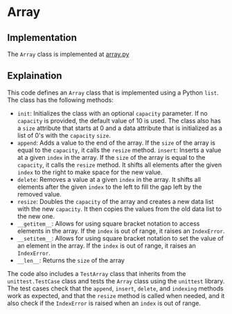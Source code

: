 # Array

## Implementation

The `Array` class is implemented at [array.py](../../data_structures/array.py)

## Explaination

This code defines an `Array` class that is implemented using a Python `list`. The class has the following methods:

- `init`: Initializes the class with an optional `capacity` parameter. If no `capacity` is provided, the default value of 10 is used. The class also has a `size` attribute that starts at 0 and a data attribute that is initialized as a list of 0's with the `capacity` `size`.
- `append`: Adds a value to the end of the array. If the `size` of the array is equal to the `capacity`, it calls the `resize` method.
`insert`: Inserts a value at a given `index` in the array. If the `size` of the array is equal to the `capacity`, it calls the `resize` method. It shifts all elements after the given `index` to the right to make space for the new value.
- `delete`: Removes a value at a given `index` in the array. It shifts all elements after the given `index` to the left to fill the gap left by the removed value.
- `resize`: Doubles the `capacity` of the array and creates a new data list with the new `capacity`. It then copies the values from the old data list to the new one.
- `__getitem__`: Allows for using square bracket notation to access elements in the array. If the `index` is out of range, it raises an `IndexError`.
- `__setitem__`: Allows for using square bracket notation to set the value of an element in the array. If the `index` is out of range, it raises an `IndexError`.
- `__len__`: Returns the `size` of the array


The code also includes a `TestArray` class that inherits from the `unittest.TestCase` class and tests the `Array` class using the `unittest` library. The test cases check that the `append`, `insert`, `delete`, and `indexing` methods work as expected, and that the `resize` method is called when needed, and it also check if the `IndexError` is raised when an `index` is out of range.